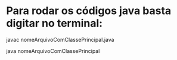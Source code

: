 # Para rodar os códigos java basta digitar no terminal:
  <p>javac nomeArquivoComClassePrincipal.java</p>
  <p>java nomeArquivoComClassePrincipal</p>
